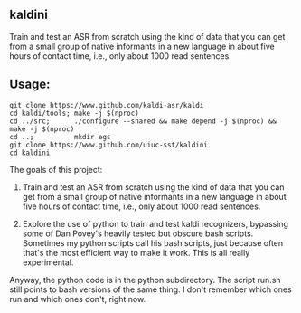 ## kaldini

Train and test an ASR from scratch using the kind of data that you can get from
a small group of native informants in a new language in about five hours of contact 
time, i.e., only about 1000 read sentences.

## Usage:
```
git clone https://www.github.com/kaldi-asr/kaldi
cd kaldi/tools; make -j $(nproc)
cd ../src;      ./configure --shared && make depend -j $(nproc) && make -j $(nproc)
cd ..;          mkdir egs
git clone https://www.github.com/uiuc-sst/kaldini
cd kaldini
```

The goals of this project:

1. Train and test an ASR from scratch using the kind of data that you can get from
a small group of native informants in a new language in about five hours of contact 
time, i.e., only about 1000 read sentences.

2. Explore the use of python to train and test kaldi recognizers, bypassing some of 
Dan Povey's heavily tested but obscure bash scripts.  Sometimes my python scripts
call his bash scripts, just because often that's the most efficient way to make it
work.  This is all really experimental.

Anyway, the python code is in the python subdirectory.  The script run.sh still
points to bash versions of the same thing.  I don't remember which ones run and 
which ones don't, right now.
